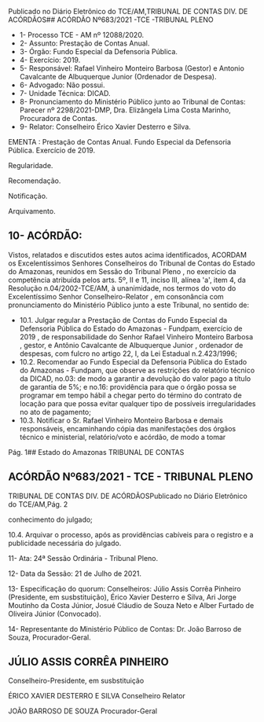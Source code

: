 Publicado  no  Diário  Eletrônico do TCE/AM,TRIBUNAL DE CONTAS DIV. DE ACÓRDÃOS## ACÓRDÃO Nº683/2021 -TCE -TRIBUNAL PLENO

- 1- Processo TCE - AM nº 12088/2020.
- 2- Assunto: Prestação de Contas Anual.
- 3- Órgão: Fundo Especial da Defensoria Pública.
- 4- Exercício: 2019.
- 5- Responsável: Rafael  Vinheiro  Monteiro  Barbosa (Gestor) e   Antonio Cavalcante de Albuquerque Junior (Ordenador de Despesa).
- 6- Advogado: Não possui.
- 7- Unidade Técnica: DICAD.
- 8- Pronunciamento  do  Ministério  Público  junto  ao  Tribunal  de  Contas: Parecer  nº 2298/2021-DMP, Dra. Elizângela Lima Costa Marinho, Procuradora de Contas.
- 9- Relator: Conselheiro Érico Xavier Desterro e Silva.

EMENTA : Prestação de Contas Anual. Fundo Especial da Defensoria Pública. Exercício de 2019.

Regularidade.

Recomendação.

Notificação.

Arquivamento.

## 10-  ACÓRDÃO:

Vistos, relatados e discutidos estes autos acima identificados, ACORDAM os Excelentíssimos Senhores Conselheiros do Tribunal de Contas do Estado do Amazonas, reunidos em Sessão do Tribunal Pleno , no exercício da competência atribuída pelos arts. 5º, II e 11, inciso III, alínea 'a', item 4, da Resolução n.04/2002-TCE/AM, à unanimidade, nos termos do voto do Excelentíssimo Senhor Conselheiro-Relator , em consonância com pronunciamento do Ministério Público junto a este Tribunal, no sentido de:

- 10.1. Julgar regular a Prestação de Contas do Fundo Especial da Defensoria Pública do Estado do Amazonas - Fundpam, exercício de 2019 , de responsabilidade do Senhor Rafael Vinheiro Monteiro Barbosa , gestor, e Antônio  Cavalcante  de  Albuquerque  Junior , ordenador  de  despesas,  com  fulcro  no  artigo  22,  I,  da  Lei  Estadual n.2.423/1996;
- 10.2. Recomendar ao Fundo Especial da Defensoria Pública do Estado do  Amazonas  -  Fundpam, que  observe  as  restrições  do  relatório técnico da DICAD, no.03: de modo a garantir a devolução do valor pago a título de garantia de 5%; e no.16: providência para que o órgão possa se programar em tempo hábil a chegar perto do término do contrato de locação para que possa evitar qualquer tipo de possíveis irregularidades no ato de pagamento;
- 10.3. Notificar o Sr. Rafael Vinheiro Monteiro Barbosa e demais responsáveis,  encaminhando  cópia  das  manifestações  dos órgãos técnico e ministerial, relatório/voto e acórdão, de modo a tomar

Pág. 1## Estado do Amazonas TRIBUNAL DE CONTAS

## ACÓRDÃO Nº683/2021 - TCE - TRIBUNAL PLENO

TRIBUNAL DE CONTAS DIV. DE ACÓRDÃOSPublicado  no  Diário  Eletrônico do TCE/AM,Pág. 2

conhecimento do julgado;

10.4. Arquivar o processo, após as providências cabíveis para o registro e a publicidade necessária do julgado.

11-  Ata: 24ª Sessão Ordinária - Tribunal Pleno.

12-  Data da Sessão: 21 de Julho de 2021.

13-  Especificação  do  quorum: Conselheiros: Júlio  Assis  Corrêa  Pinheiro  (Presidente, em susbstituição), Érico Xavier Desterro e Silva, Ari Jorge Moutinho da Costa Júnior, Josué Cláudio de Souza Neto e Alber Furtado de Oliveira Júnior (Convocado).

14-  Representante  do  Ministério  Público  de  Contas: Dr. João  Barroso  de  Souza, Procurador-Geral.

## JÚLIO ASSIS CORRÊA PINHEIRO

Conselheiro-Presidente, em susbstituição

ÉRICO XAVIER DESTERRO E SILVA Conselheiro Relator

JOÃO BARROSO DE SOUZA Procurador-Geral